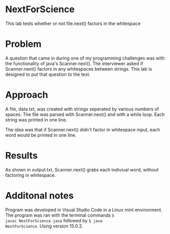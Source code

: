 # NextForScience
This lab tests whether or not file.next() factors in the whitespace

# Problem
A question that came in during one of my programming challenges was with the functionality of java's Scanner.next(). 
The interviewer asked if Scanner.next() factors in any whitespaces between strings. 
This lab is designed to put that question to the test. 

# Approach
A file, data.txt, was created with strings seperated by various numbers of spaces. 
The file was parsed with Scanner.next() and with a while loop. 
Each string was printed in one line. 

The idea was that if Scanner.next() didn't factor in whitespace input, each word would be printed in one line. 

# Results
As shown in output.txt, Scanner.next() grabs each indiviual word, without factoring in whitespace. 

# Additonal notes
Program was developed in Visual Studio Code in a Linux mint environment. 
The program was ran with the terminal commands <code>$ javac NextForScience.java</code> followed by <code>$ java NextForScience</code>.
Using version 15.0.2.
